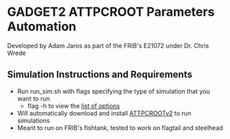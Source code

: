 # GADGET2 ATTPCROOT Parameters Automation
Developed by Adam Jaros as part of the FRIB's E21072 under Dr. Chris Wrede

## Simulation Instructions and Requirements
- Run run_sim.sh with flags specifying the type of simulation that you want to run
    - flag -h to view the [list of options](https://github.com/Jaros24/GADGET2/wiki/run_sim-flags)
- Will automatically download and install [ATTPCROOTv2](https://github.com/ATTPC/ATTPCROOTv2) to run simulations
- Meant to run on FRIB's fishtank, tested to work on flagtail and steelhead
